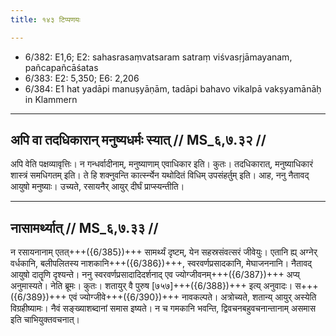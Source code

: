 ```yaml
---
title: १४३ टिप्पणयः

---
```

- 6/382: E1,6; E2: sahasrasaṃvatsaram satraṃ viśvasṛjāmayanam, pañcapañcāśatas
- 6/383: E2: 5,350; E6: 2,206
- 6/384: E1 hat yadāpi manuṣyāṇām, tadāpi bahavo vikalpā vakṣyamānāḥ in Klammern

____________________________________________


## अपि वा तदधिकारान् मनुष्यधर्मः स्यात् // MS_६,७.३२ //

अपि वेति पक्षव्यावृत्तिः। न गन्धर्वादीनाम्, मनुष्याणाम् एवाधिकार इति। कुतः। तदधिकारात्, मनुष्याधिकारं शास्त्रं समधिगतम् इति। ते हि शक्नुवन्ति कार्त्स्न्येन यथोदितं विधिम् उपसंहर्तुम् इति। आह, ननु नैतावद् आयुषो मनुष्याः। उच्यते, रसायनैर् आयुर् दीर्घं प्राप्स्यन्तीति।


____________________________________________


## नासामर्थ्यात् // MS_६,७.३३ //

न रसायनानाम् एतत्+++({6/385})+++ सामर्थ्यं दृष्टम्, येन सहस्रसंवत्सरं जीवेयुः। एतानि ह्य् अग्नेर् वर्धकानि, बलीपलितस्य नाशकानि+++({6/386})+++, स्वरवर्णप्रसादकानि, मेघाजननानि। नैतावद् आयुषो दातॄणि दृश्यन्ते। ननु स्वरवर्णप्रसादादिदर्शनाद् एव ज्योग्जीवनम्+++({6/387})+++ अप्य् अनुमास्यते। नेति ब्रूमः। कुतः। शतायुर् वै पुरुष [७५७]+++({6/388})+++ इत्य् अनुवादः। स+++({6/389})+++ एवं ज्योग्जीवे+++({6/390})+++ नावकल्पते। अत्रोच्यते, शतान्य् आयुर् अस्येति विग्रहीष्यामः। नैवं सङ्ख्याशब्दानां समास इष्यते। न च गमकानि भवन्ति, द्विवचनबहुवचनान्तानाम् असमास इति चाभियुक्तवचनात्।